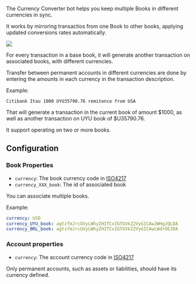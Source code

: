 The Currency Converter bot helps you keep multiple Books in different currencies in sync.

It works by mirroring transactios from one Book to other books, applying updated conversions rates automatically.

![](https://docs.google.com/drawings/d/e/2PACX-1vT-T1Yb3KM6BfdeTyFLtB2EQP18REd-dxqJG41nu0Ld4sgUvAXeGE4eCE3rxWcBWUqJdArm4KPoHruU/pub?w=885&h=786)

For every transaction in a base book, it will generate another transaction on associated books, with different currencies.

Transfer between permanent accounts in different currencies are done by entering the amounts in each currency in the transaction description.

Example:

```
Citibank Itau 1000 UYU35790.76 remitence from USA
```

That will generate a transaction in the current book of amount $1000, as well as another transaction on UYU book of $U35790.76.

It support operating on two or more books.

## Configuration

### Book Properties

- ```currency```: The book currency code in [ISO4217](https://en.wikipedia.org/wiki/ISO_4217)
- ```currency_XXX_book```: The id of associated book

You can associate multiple books.

Example:
```yaml
currency: USD
currency_UYU_book: agtzfmJrcGVyLWhyZHITCxIGTGVkZ2VyGICAwJWHgJQLDA
currency_BRL_book: agtzfmJrcGVyLWhyZHITCxIGTGVkZ2VyGICAwLWdrOEJDA
```

### Account properties

- ```currency```: The account currency code in [ISO4217](https://en.wikipedia.org/wiki/ISO_4217)

Only permanent accounts, such as assets or liabilities, should have its currency defined.
